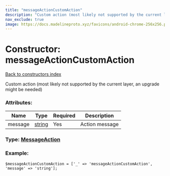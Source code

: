 ```yaml
---
title: "messageActionCustomAction"
description: "Custom action (most likely not supported by the current layer, an upgrade might be needed)"
nav_exclude: true
image: https://docs.madelineproto.xyz/favicons/android-chrome-256x256.png
---
```

# Constructor: messageActionCustomAction  
[Back to constructors index](/API_docs/constructors/index.html)



Custom action (most likely not supported by the current layer, an upgrade might be needed)

### Attributes:

| Name     |    Type       | Required | Description |
|----------|---------------|----------|-------------|
|message|[string](/API_docs/types/string.html) | Yes|Action message|



### Type: [MessageAction](/API_docs/types/MessageAction.html)


### Example:

```
$messageActionCustomAction = ['_' => 'messageActionCustomAction', 'message' => 'string'];
```  
